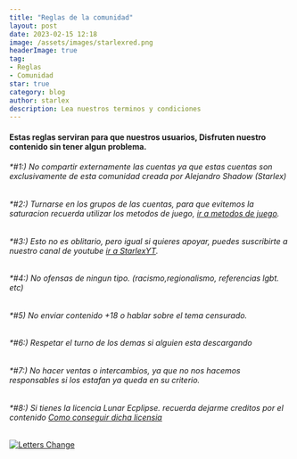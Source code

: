 ```yaml
---
title: "Reglas de la comunidad"
layout: post
date: 2023-02-15 12:18
image: /assets/images/starlexred.png
headerImage: true
tag:
- Reglas
- Comunidad
star: true
category: blog
author: starlex
description: Lea nuestros terminos y condiciones
---
```


#### Estas reglas serviran para que nuestros usuarios, Disfruten nuestro contenido sin tener algun problema.

###### *#1:) No compartir externamente las cuentas ya que estas cuentas son exclusivamente de esta comunidad creada por Alejandro Shadow (Starlex)

###### *#2:) Turnarse en los grupos de las cuentas, para que evitemos la saturacion recuerda utilizar los metodos de juego, [ir a metodos de juego](https://starlex.team/mdj).

###### *#3:) Esto no es oblitario, pero igual si quieres apoyar, puedes suscribirte a nuestro canal de youtube [ir a StarlexYT](https://youtube.com/@bystarlex).

###### *#4:) No ofensas de ningun tipo. (racismo,regionalismo, referencias lgbt. etc)

###### *#5) No enviar contenido +18 o hablar sobre el tema censurado.

###### *#6:) Respetar el turno de los demas si alguien esta descargando 

###### *#7:) No hacer ventas o intercambios, ya que no nos hacemos responsables si los estafan ya queda en su criterio.

###### *#8:) Si tienes la licencia Lunar Ecplipse. recuerda dejarme creditos por el contenido [Como conseguir dicha licensia](https://starlex.team/license)

[![Letters Change](https://readme-typing-svg.demolab.com?font=Fira+Code&pause=1000&color=D200FF&center=true&width=435&lines=Starlex;Desarollador;Gamer;Animetuber;Gamedev;Designer;Escritor+de+blogs;Starlex+%C2%A9+Alejandro+Shadow)](https://bystarlex.us)
